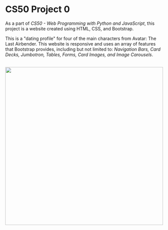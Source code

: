 # CS50 Project 0

As a part of *CS50 - Web Programming with Python and JavaScript*, this project is a website created using HTML, CSS, and Bootstrap. 

This is a "dating profile" for four of the main characters from Avatar: The Last Airbender. This website is responsive and uses an array of features that Bootstrap provides, including but not limited to: *Navigation Bars, Card Decks, Jumbotron, Tables, Forms, Card Images, and Image Carousels*.

<br>

<img src="http://g.recordit.co/NdAqucjeH5.gif" width="500">


  
